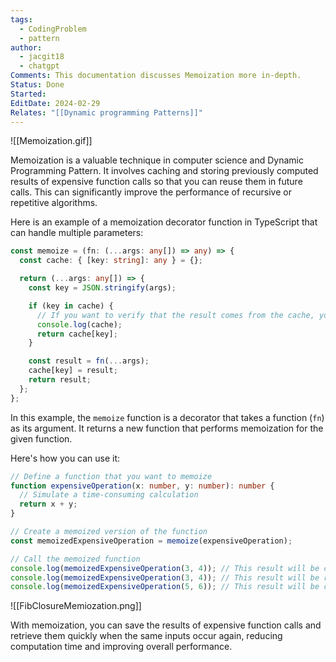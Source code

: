 ```yaml
---
tags:
  - CodingProblem
  - pattern
author:
  - jacgit18
  - chatgpt
Comments: This documentation discusses Memoization more in-depth.
Status: Done
Started: 
EditDate: 2024-02-29
Relates: "[[Dynamic programming Patterns]]"
---
```

![[Memoization.gif]]

Memoization is a valuable technique in computer science and Dynamic Programming Pattern. It involves caching and storing previously computed results of expensive function calls so that you can reuse them in future calls. This can significantly improve the performance of recursive or repetitive algorithms.


Here is an example of a memoization decorator function in TypeScript that can handle multiple parameters:

```typescript
const memoize = (fn: (...args: any[]) => any) => {
  const cache: { [key: string]: any } = {};

  return (...args: any[]) => {
    const key = JSON.stringify(args);

    if (key in cache) {
      // If you want to verify that the result comes from the cache, you can log it
      console.log(cache);
      return cache[key];
    }

    const result = fn(...args);
    cache[key] = result;
    return result;
  };
};
```

In this example, the `memoize` function is a decorator that takes a function (`fn`) as its argument. It returns a new function that performs memoization for the given function.

Here's how you can use it:

```typescript
// Define a function that you want to memoize
function expensiveOperation(x: number, y: number): number {
  // Simulate a time-consuming calculation
  return x + y;
}

// Create a memoized version of the function
const memoizedExpensiveOperation = memoize(expensiveOperation);

// Call the memoized function
console.log(memoizedExpensiveOperation(3, 4)); // This result will be cached
console.log(memoizedExpensiveOperation(3, 4)); // This result will be retrieved from the cache
console.log(memoizedExpensiveOperation(5, 6)); // This result will be cached separately
```

![[FibClosureMemiozation.png]]

With memoization, you can save the results of expensive function calls and retrieve them quickly when the same inputs occur again, reducing computation time and improving overall performance.


